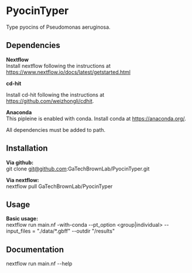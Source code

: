 # PyocinTyper
Type pyocins of Pseudomonas aeruginosa.

## Dependencies

**Nextflow**  
Install nextflow following the instructions at https://www.nextflow.io/docs/latest/getstarted.html

**cd-hit**  

Install cd-hit following the instructions at https://github.com/weizhongli/cdhit.

**Anaconda**  
This pipleine is enabled with conda. Install conda at https://anaconda.org/.  

All dependencies must be added to path.

## Installation
**Via github:**  
git clone git@github.com:GaTechBrownLab/PyocinTyper.git

**Via nextflow:**  
nextflow pull GaTechBrownLab/PyocinTyper

## Usage

**Basic usage:**  
nextflow run main.nf -with-conda --pt_option <group|individual> --input_files = "./data/*.gbff" --outdir "/results"

## Documentation

nextflow run main.nf --help